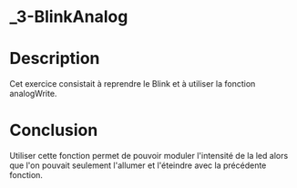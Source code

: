 _3-BlinkAnalog
====

# Description
Cet exercice consistait à reprendre le Blink et à utiliser la fonction analogWrite.

# Conclusion
Utiliser cette fonction permet de pouvoir moduler l'intensité de la led alors que l'on pouvait seulement l'allumer et l'éteindre avec la précédente fonction.
